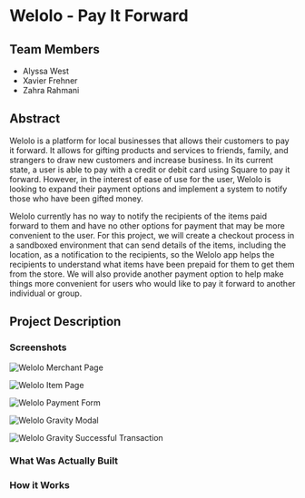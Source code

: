 # Welolo - Pay It Forward


## Team Members
- Alyssa West
- Xavier Frehner
- Zahra Rahmani


## Abstract
Welolo is a platform for local businesses that allows their customers to pay it forward. It allows for gifting products and services to friends, family, and strangers to draw new customers and increase business. In its current state, a user is able to pay with a credit or debit card using Square to pay it forward. However, in the interest of ease of use for the user, Welolo is looking to expand their payment options and implement a system to notify those who have been gifted money.

Welolo currently has no way to notify the recipients of the items paid forward to them and have no other options for payment that may be more convenient to the user. For this project, we will create a checkout process in a sandboxed environment that can send details of the items, including the location, as a notification to the recipients, so the Welolo app helps the recipients to understand what items have been prepaid for them to get them from the store. We will also provide another payment option to help make things more convenient for users who would like to pay it forward to another individual or group.

## Project Description 

### Screenshots

![Welolo Merchant Page](https://drive.google.com/file/d/1FI45M6wNe2haWGzqyZ1Sfn32qTuz564T/view?usp=sharing)

![Welolo Item Page](https://drive.google.com/file/d/1DjgdovAr3wmlJfKZIN7jgaI66NcSPgkU/view?usp=sharing)

![Welolo Payment Form](https://drive.google.com/file/d/1yDaUF4V4kYtlGDenLJLDBIV0Xxosz2nA/view?usp=sharing)

![Welolo Gravity Modal](https://drive.google.com/file/d/1AVmUNAAOVXH1FjB6ZrwG8PtpZsBkSCtY/view?usp=sharing)

![Welolo Gravity Successful Transaction](https://drive.google.com/file/d/1YVs_XnwXBdkBOE_jXIpGERsMFcnFcytC/view?usp=sharing)

### What Was Actually Built

### How it Works
